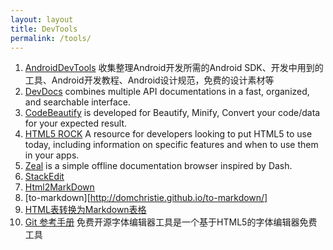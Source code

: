 ```yaml
---
layout: layout
title: DevTools
permalink: /tools/
---
```


1. [AndroidDevTools][AndroidDevTools] 收集整理Android开发所需的Android SDK、开发中用到的工具、Android开发教程、Android设计规范，免费的设计素材等
1. [DevDocs][DevDocs] combines multiple API documentations in a fast, organized, and searchable interface.
1. [CodeBeautify][CodeBeautify] is developed for Beautify, Minify, Convert your code/data for your expected result.
1. [HTML5 ROCK][HTML5ROCK]  A resource for developers looking to put HTML5 to use today, including information on specific features and when to use them in your apps.
1. [Zeal][Zeal] is a simple offline documentation browser inspired by Dash.
1. [StackEdit][StackEdit]
2. [Html2MarkDown][Html2MarkDown]
2. [to-markdown][http://domchristie.github.io/to-markdown/]
2. [HTML表转换为Markdown表格 ][HTMLTable2MarkdownTable]
3. [Git 参考手册][gitref] 免费开源字体编辑器工具是一个基于HTML5的字体编辑器免费工具

[AndroidDevTools]: http://www.androiddevtools.cn/
[DevDocs]: https://devdocs.io
[CodeBeautify]: http://codebeautify.org/
[HTML5ROCK]: http://www.html5rocks.com 
[Zeal]: https://zealdocs.org/
[StackEdit]: https://stackedit.io/
[Html2MarkDown]: http://blog.ilvelh.com/html2markdown/index.html
[HTMLTable2MarkdownTable]: http://html2markdown.eliyar.biz/
[gitref]: http://blog.ilvelh.com/gitref/zh/index.html
